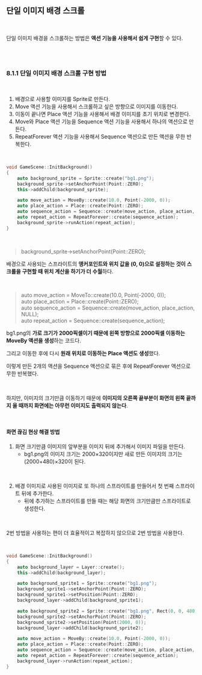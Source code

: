 ## 단일 이미지 배경 스크롤

</br>

단일 이미지 배경을 스크롤하는 방법은 **액션 기능을 사용해서 쉽게 구현**할 수 있다.

</br>
</br>

### 8.1.1 단일 이미지 배경 스크롤 구현 방법

</br>

1. 배경으로 사용할 이미지를 Sprite로 만든다.
2. Move 액션 기능을 사용해서 스크롤하고 싶은 방향으로 이미지를 이동한다.
3. 이동이 끝나면 Place 액션 기능을 사용해서 배경 이미지를 초기 위치로 변경한다.
4. Move와 Place 액션 기능을 Sequence 액션 기능을 사용해서 하나의 액션으로 만든다.
5. RepeatForever 액션 기능을 사용해서 Sequence 액션으로 만든 액션을 무한 반복한다.

</br>

```C++
void GameScene::InitBackground()
{
    auto background_sprite = Sprite::create("bg1.png");
    background_sprite->setAnchorPoint(Point::ZERO);
    this->addChild(background_sprite);

    auto move_action = MoveBy::create(10.0, Point(-2000, 0));
    auto place_action = Place::create(Point::ZERO);
    auto sequence_action = Sequence::create(move_action, place_action, NULL);
    auto repeat_action = RepeatForever::create(sequence_action);
    background_sprite->runAction(repeat_action);
}
```
</br>

> background_sprite->setAnchorPoint(Point::ZERO);

배경으로 사용되는 스프라이트의 **앵커포인트와 위치 값을 (0, 0)으로 설정하는 것이 스크롤을 구현할 때 위치 계산을 하기가 더 수월**하다.

</br>

> auto move_action = MoveTo::create(10.0, Point(-2000, 0));    
> auto place_action = Place::create(Point::ZERO);    
> auto sequence_action = Sequence::create(move_action, place_action, NULL);    
> auto repeat_action = Sequence::create(sequence_action);    

bg1.png의 **가로 크기가 2000픽셀이기 때문에 왼쪽 방향으로 2000픽셀 이동하는 MoveBy 액션을 생성**하는 코드다.

그리고 이동한 후에 다시 **원래 위치로 이동하는 Place 액션도 생성**했다.

이렇게 만든 2개의 액션을 Sequence 액션으로 묶은 후에 RepeatForever 액션으로 무한 반복했다.

</br>

하지만, 이미지의 크기만큼 이동하기 때문에 **이미지의 오른쪽 끝부분이 화면의 왼쪽 끝까지 올 때까지 화면에는 아무런 이미지도 출력되지 않는다**.

</br>

#### 화면 끊김 현상 해결 방법

1. 화면 크기만큼 이미지의 앞부분을 이미지 뒤에 추가해서 이미지 파일을 만든다.
    * bg1.png의 이미지 크기는 2000×320이지만 새로 만든 이미지의 크기는 (2000+480)×320이 된다.

</br>

2. 배경 이미지로 사용된 이미지로 또 하나의 스프라이트를 만들어서 첫 번째 스프라이트 뒤에 추가한다.
    * 뒤에 추가하는 스프라이트를 만들 때는 해당 화면의 크기만큼만 스프라이트로 생성한다.

</br>

2번 방법을 사용하는 편이 더 효율적이고 복잡하지 않으므로 2번 방법을 사용한다.

</br>

```C++
void GameScene::InitBackground()
{
    auto background_layer = Layer::create();
    this->addChild(background_layer);

    auto background_sprite1 = Sprite::create("bg1.png");
    background_sprite1->setAnchorPoint(Point::ZERO);
    background_sprite1->setPosition(Point::ZERO);
    background_layer->addChild(background_sprite1);

    auto background_sprite2 = Sprite::create("bg1.png", Rect(0, 0, 480, 320));
    background_sprite2->setAnchorPoint(Point::ZERO);
    background_sprite2->setPosition(Point(2000, 0));
    background_layer->addChild(background_sprite2);

    auto move_action = MoveBy::create(10.0, Point(-2000, 0));
    auto place_action = Place::create(Point::ZERO);
    auto sequence_action = Sequence::create(move_action, place_action, NULL);
    auto repeat_action = RepeatForever::create(sequence_action);
    background_layer->runAction(repeat_action);
}
```
</br>

